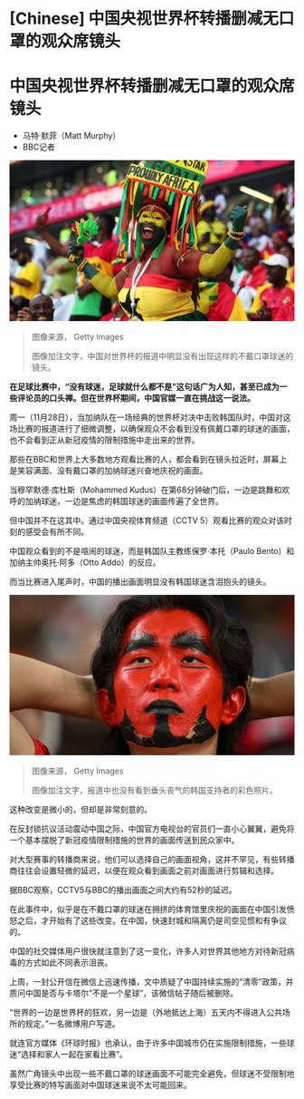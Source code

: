 # [Chinese] 中国央视世界杯转播删减无口罩的观众席镜头

#  中国央视世界杯转播删减无口罩的观众席镜头

  * 马特·默菲（Matt Murphy） 
  * BBC记者 


![加纳球迷在世界杯期间庆祝](_127807523_gettyimages-1245170963-1.jpg)

> 图像来源，  Getty Images
>
> 图像加注文字，中国对世界杯的报道中明显没有出现这样的不戴口罩球迷的镜头。

**在足球比赛中，“没有球迷，足球就什么都不是”这句话广为人知，甚至已成为一些评论员的口头禅。但在世界杯期间，中国官媒一直在挑战这一说法。**

周一（11月28日），当加纳队在一场经典的世界杯对决中击败韩国队时，中国对这场比赛的报道进行了细微调整，以确保观众不会看到没有佩戴口罩的球迷的画面，也不会看到正从新冠疫情的限制措施中走出来的世界。

那些在BBC和世界上大多数地方观看比赛的人，都会看到在镜头拉近时，屏幕上是笑容满面、没有戴口罩的加纳球迷兴奋地庆祝的画面。

当穆罕默德·库杜斯（Mohammed Kudus）在第68分钟破门后，一边是跳舞和欢呼的加纳球迷，一边是焦虑的韩国球迷的画面传遍了全世界。

但中国并不在这其中。通过中国央视体育频道（CCTV 5）观看比赛的观众对该时刻的感受会有所不同。

中国观众看到的不是喧闹的球迷，而是韩国队主教练保罗·本托（Paulo Bento）和加纳主帅奥托·阿多（Otto Addo）的反应。

而当比赛进入尾声时，中国的播出画面明显没有韩国球迷含泪抱头的镜头。

![失望的韩国球迷](_127807526_gettyimages-1445191188.jpg)

> 图像来源，  Getty Images
>
> 图像加注文字，报道中也没有看到垂头丧气的韩国支持者的彩色照片。

这种改变是微小的，但却是非常刻意的。

在反封锁抗议活动震动中国之际，中国官方电视台的官员们一直小心翼翼，避免将一个基本摆脱了新冠疫情限制措施的世界的画面传送到民众家中。

对大型赛事的转播商来说，他们可以选择自己的画面视角，这并不罕见，有些转播商往往会设置轻微的延迟，以便在观众看到画面之前对画面进行剪辑和选择。

据BBC观察，CCTV5与BBC的播出画面之间大约有52秒的延迟。

在此事件中，似乎是在不戴口罩的球迷在拥挤的体育馆里庆祝的画面在中国引发愤怒之后，才开始有了这些改变。在中国，快速封城和隔离仍是司空见惯和有争议的。

中国的社交媒体用户很快就注意到了这一变化，许多人对世界其他地方对待新冠病毒的方式如此不同表示沮丧。

上周，一封公开信在微信上迅速传播，文中质疑了中国持续实施的“清零”政策，并质问中国是否与卡塔尔“不是一个星球”，该微信帖子随后被删除。

“世界的一边是世界杯的狂欢，另一边是（外地抵达上海）五天内不得进入公共场所的规定。”一名微博用户写道。

就连官方媒体《环球时报》也承认，由于许多中国城市仍在实施限制措施，一些球迷“选择和家人一起在家看比赛”。

虽然广角镜头中出现一些不戴口罩的球迷画面不可能完全避免，但球迷不受限制地享受比赛的特写画面对中国球迷来说不太可能回来。


